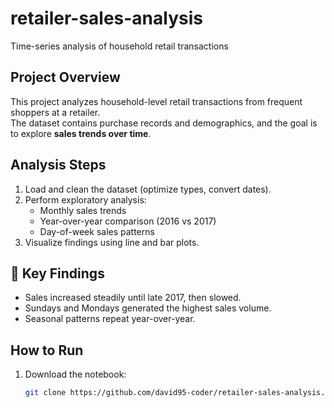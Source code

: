 # retailer-sales-analysis
Time-series analysis of household retail transactions

## Project Overview
This project analyzes household-level retail transactions from frequent shoppers at a retailer.  
The dataset contains purchase records and demographics, and the goal is to explore **sales trends over time**.

## Analysis Steps
1. Load and clean the dataset (optimize types, convert dates).  
2. Perform exploratory analysis:  
   - Monthly sales trends  
   - Year-over-year comparison (2016 vs 2017)  
   - Day-of-week sales patterns  
3. Visualize findings using line and bar plots.

## 🔑 Key Findings
- Sales increased steadily until late 2017, then slowed.  
- Sundays and Mondays generated the highest sales volume.  
- Seasonal patterns repeat year-over-year.

## How to Run
1. Download the notebook:  
   ```bash
   git clone https://github.com/david95-coder/retailer-sales-analysis.git
